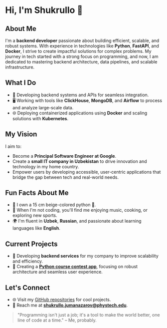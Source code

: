 # Hi, I'm Shukrullo 👋

## About Me
I'm a **backend developer** passionate about building efficient, scalable, and robust systems. With experience in technologies like **Python**, **FastAPI**, and **Docker**, I strive to create impactful solutions for complex problems. My journey in tech started with a strong focus on programming, and now, I am dedicated to mastering backend architecture, data pipelines, and scalable infrastructure.

## What I Do
- 🔧 Developing backend systems and APIs for seamless integration.
- 🖥️ Working with tools like **ClickHouse**, **MongoDB**, and **Airflow** to process and analyze large-scale data.
- 🌐 Deploying containerized applications using **Docker** and scaling solutions with **Kubernetes**.

## My Vision
I aim to:
- Become a **Principal Software Engineer at Google**.
- Create a **small IT company in Uzbekistan** to drive innovation and technology in my home country.
- Empower users by developing accessible, user-centric applications that bridge the gap between tech and real-world needs.

## Fun Facts About Me
- 🐍 I own a 15 cm beige-colored python 🐍.
- 🎵 When I'm not coding, you'll find me enjoying music, cooking, or exploring new sports.
- 🌍 I'm fluent in **Uzbek**, **Russian**, and passionate about learning languages like **English**.

## Current Projects
- 🚀 Developing **backend services** for my company to improve scalability and efficiency.
- 🐍 Creating a [**Python course contest app**](https://contest.greenmoon.uz), focusing on robust architecture and seamless user experience.


## Let's Connect
- 🌐 Visit my [GitHub repositories](https://github.com/Jumanazarov-Shukrullo) for cool projects.
- 📧 Reach me at **shukrullo.jumanazarov@phystech.edu**.

> "Programming isn't just a job; it's a tool to make the world better, one line of code at a time." – Me, probably.
